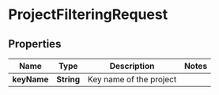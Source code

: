

# ProjectFilteringRequest


## Properties

| Name | Type | Description | Notes |
|------------ | ------------- | ------------- | -------------|
|**keyName** | **String** | Key name of the project |  |



